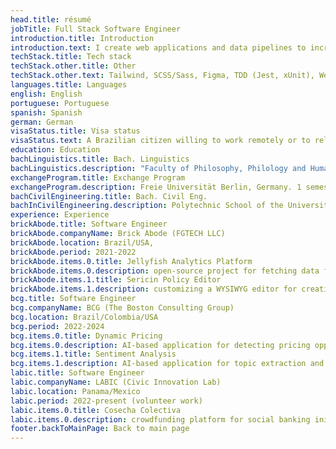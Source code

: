 ```yaml
---
head.title: résumé
jobTitle: Full Stack Software Engineer
introduction.title: Introduction
introduction.text: I create web applications and data pipelines to increase corporate efficiency and deliver strategic value.
techStack.title: Tech stack
techStack.other.title: Other
techStack.other.text: Tailwind, SCSS/Sass, Figma, TDD (Jest, xUnit), WebSockets, REST APIs, Git, DynamoDB, MongoDB, Nginx, web scraping, Selenium, Pandas, FastAPI, Flask, Linux, Bash, Clean Code, SOLID, CI/CD, Haskell, Clojure, GenAI, GPT, LLM, LangChain, algorithms & data structures, ...
languages.title: Languages
english: English
portuguese: Portuguese
spanish: Spanish
german: German
visaStatus.title: Visa status
visaStatus.text: A Brazilian citizen willing to work remotely or to relocate.
education: Education
bachLinguistics.title: Bach. Linguistics
bachLinguistics.description: "Faculty of Philosophy, Philology and Human Sciences (FFLCH). University of São Paulo (USP–Brazil). 2016 — 2020."
exchangeProgram.title: Exchange Program
exchangeProgram.description: Freie Universität Berlin, Germany. 1 semester. Exchange program with scholarship for academic excellence. 2020.
bachCivilEngineering.title: Bach. Civil Eng.
bachInCivilEngineering.description: Polytechnic School of the University of São Paulo (POLI-USP–Brazil). 2013—2015. Unfinished.
experience: Experience
brickAbode.title: Software Engineer
brickAbode.companyName: Brick Abode (FGTECH LLC)
brickAbode.location: Brazil/USA,
brickAbode.period: 2021-2022
brickAbode.items.0.title: Jellyfish Analytics Platform
brickAbode.items.0.description: open-source project for fetching data from social media APIs, aggregating it and serving it in a web application
brickAbode.items.1.title: Sericin Policy Editor
brickAbode.items.1.description: customizing a WYSIWYG editor for creating real estate contracts
bcg.title: Software Engineer
bcg.companyName: BCG (The Boston Consulting Group)
bcg.location: Brazil/Colombia/USA
bcg.period: 2022-2024
bcg.items.0.title: Dynamic Pricing
bcg.items.0.description: AI-based application for detecting pricing opportunities for a Fortune-50 electric vehicle manufacturer
bcg.items.1.title: Sentiment Analysis
bcg.items.1.description: AI-based application for topic extraction and sentiment analysis of customer reviews in a Fortune-500 energy company
labic.title: Software Engineer
labic.companyName: LABIC (Civic Innovation Lab)
labic.location: Panama/Mexico
labic.period: 2022-present (volunteer work)
labic.items.0.title: Cosecha Colectiva
labic.items.0.description: crowdfunding platform for social banking initiative in rural Mexico
footer.backToMainPage: Back to main page
---
```

